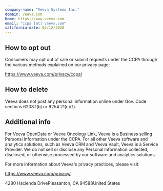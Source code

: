 ```yaml
---
company-name: "Veeva Systems Inc."
domain: veeva.com
home: https://www.veeva.com
email: "ccpa [at] veeva.com"
california-date: 02/12/2020
---
```

## How to opt out


Consumers may opt out of sale or submit requests under the CCPA through the various methods explained on our privacy page: 

https://www.veeva.com/privacy/ccpa/

## How to delete


Veeva does not post any personal information online under Gov. Code sections 6208.1(b) or 6254.21(c)(1).

## Additional info


For Veeva OpenData or Veeva Oncology Link, Veeva is a Business selling Personal Information under the CCPA. For all other Veeva software and analytics solutions, such as Veeva CRM and Veeva Vault, Veeva is a Service Provider. We do not sell or disclose any Personal Information collected, disclosed, or otherwise processed by our software and analytics solutions.

For more information about Veeva's privacy practices, please visit:

https://www.veeva.com/privacy/

4280 Hacienda DrivePleasanton, CA 94588United States













